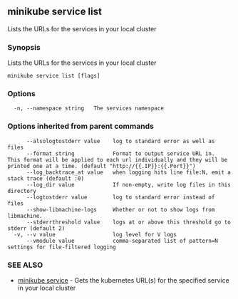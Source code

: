 ## minikube service list

Lists the URLs for the services in your local cluster

### Synopsis


Lists the URLs for the services in your local cluster

```
minikube service list [flags]
```

### Options

```
  -n, --namespace string   The services namespace
```

### Options inherited from parent commands

```
      --alsologtostderr value    log to standard error as well as files
      --format string            Format to output service URL in.  This format will be applied to each url individually and they will be printed one at a time. (default "http://{{.IP}}:{{.Port}}")
      --log_backtrace_at value   when logging hits line file:N, emit a stack trace (default :0)
      --log_dir value            If non-empty, write log files in this directory
      --logtostderr value        log to standard error instead of files
      --show-libmachine-logs     Whether or not to show logs from libmachine.
      --stderrthreshold value    logs at or above this threshold go to stderr (default 2)
  -v, --v value                  log level for V logs
      --vmodule value            comma-separated list of pattern=N settings for file-filtered logging
```

### SEE ALSO
* [minikube service](minikube_service.md)	 - Gets the kubernetes URL(s) for the specified service in your local cluster


